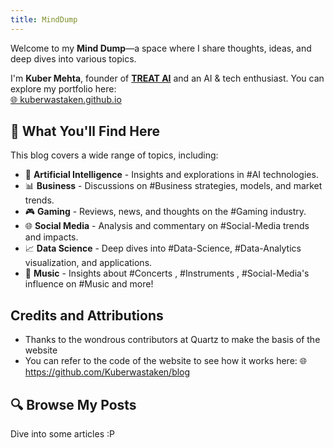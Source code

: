 ```yaml
---
title: MindDump
---
```

Welcome to my **Mind Dump**—a space where I share thoughts, ideas, and deep dives into various topics.  

I'm **Kuber Mehta**, founder of [**TREAT AI**](https://www.trytreat.tech/) and an AI & tech enthusiast. You can explore my portfolio here:  
[🌐 kuberwastaken.github.io](https://kuberwastaken.github.io/)  

## 📖 What You'll Find Here  
This blog covers a wide range of topics, including:  
- 🚀 **Artificial Intelligence** - Insights and explorations in #AI technologies.
- 📊 **Business** - Discussions on #Business strategies, models, and market trends.
- 🎮 **Gaming** - Reviews, news, and thoughts on the #Gaming industry.
- 🌐 **Social Media** - Analysis and commentary on #Social-Media trends and impacts.
- 📈 **Data Science** - Deep dives into #Data-Science, #Data-Analytics  visualization, and applications. 
- 🎸 **Music** - Insights about #Concerts , #Instruments , #Social-Media's influence on #Music and more!
## Credits and Attributions 

- Thanks to the wondrous contributors at Quartz to make the basis of the website
- You can refer to the code of the website to see how it works here:
🌐 https://github.com/Kuberwastaken/blog

## 🔍 Browse My Posts  
Dive into some articles :P
